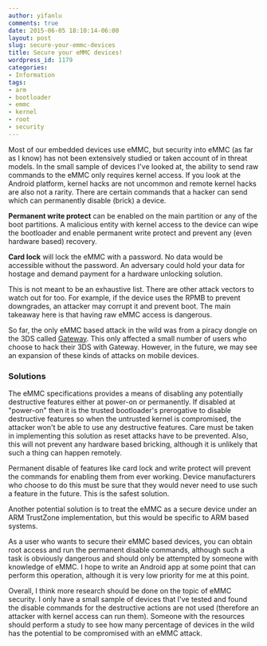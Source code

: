 ```yaml
---
author: yifanlu
comments: true
date: 2015-06-05 18:10:14-06:00
layout: post
slug: secure-your-emmc-devices
title: Secure your eMMC devices!
wordpress_id: 1179
categories:
- Information
tags:
- arm
- bootloader
- emmc
- kernel
- root
- security
---
```


Most of our embedded devices use eMMC, but security into eMMC (as far as I know) has not been extensively studied or taken account of in threat models. In the small sample of devices I've looked at, the ability to send raw commands to the eMMC only requires kernel access. If you look at the Android platform, kernel hacks are not uncommon and remote kernel hacks are also not a rarity. There are certain commands that a hacker can send which can permanently disable (brick) a device.<!-- more -->

**Permanent write protect** can be enabled on the main partition or any of the boot partitions. A malicious entity with kernel access to the device can wipe the bootloader and enable permanent write protect and prevent any (even hardware based) recovery.

**Card lock** will lock the eMMC with a password. No data would be accessible without the password. An adversary could hold your data for hostage and demand payment for a hardware unlocking solution.

This is not meant to be an exhaustive list. There are other attack vectors to watch out for too. For example, if the device uses the RPMB to prevent downgrades, an attacker may corrupt it and prevent boot. The main takeaway here is that having raw eMMC access is dangerous.

So far, the only eMMC based attack in the wild was from a piracy dongle on the 3DS called [Gateway](https://gbatemp.net/threads/warning-gateway-team-bricks-card-on-purpose.360568/). This only affected a small number of users who choose to hack their 3DS with Gateway. However, in the future, we may see an expansion of these kinds of attacks on mobile devices.



### Solutions



The eMMC specifications provides a means of disabling any potentially destructive features either at power-on or permanently. If disabled at "power-on" then it is the trusted bootloader's prerogative to disable destructive features so when the untrusted kernel is compromised, the attacker won't be able to use any destructive features. Care must be taken in implementing this solution as reset attacks have to be prevented. Also, this will not prevent any hardware based bricking, although it is unlikely that such a thing can happen remotely.

Permanent disable of features like card lock and write protect will prevent the commands for enabling them from ever working. Device manufacturers who choose to do this must be sure that they would never need to use such a feature in the future. This is the safest solution.

Another potential solution is to treat the eMMC as a secure device under an ARM TrustZone implementation, but this would be specific to ARM based systems.

As a user who wants to secure their eMMC based devices, you can obtain root access and run the permanent disable commands, although such a task is obviously dangerous and should only be attempted by someone with knowledge of eMMC. I hope to write an Android app at some point that can perform this operation, although it is very low priority for me at this point.

Overall, I think more research should be done on the topic of eMMC security. I only have a small sample of devices that I've tested and found the disable commands for the destructive actions are not used (therefore an attacker with kernel access can run them). Someone with the resources should perform a study to see how many percentage of devices in the wild has the potential to be compromised with an eMMC attack.
